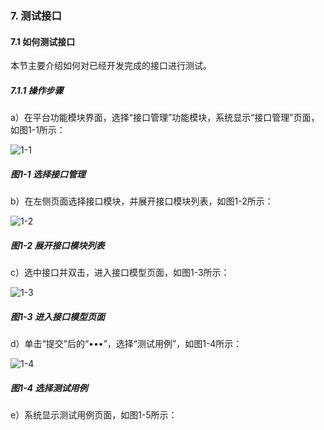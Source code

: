 ### 7. 测试接口

#### 7.1 如何测试接口

本节主要介绍如何对已经开发完成的接口进行测试。

##### 7.1.1 操作步骤

a）在平台功能模块界面，选择“接口管理”功能模块，系统显示“接口管理”页面，如图1-1所示：

![1-1](https://www.feisuanyz.com/fsimage/ks-image/ks_9-1_img.png)

##### 图1-1 选择接口管理

b）在左侧页面选择接口模块，并展开接口模块列表，如图1-2所示：

![1-2](https://www.feisuanyz.com/fsimage/ks-image/ks_9-2_img.png)

##### 图1-2 展开接口模块列表

c）选中接口并双击，进入接口模型页面，如图1-3所示：

![1-3](https://www.feisuanyz.com/fsimage/ks-image/ks_9-3_img.png)

##### 图1-3 进入接口模型页面

d）单击“提交”后的“•••”，选择“测试用例”，如图1-4所示：

![1-4](https://www.feisuanyz.com/fsimage/ks-image/ks_9-4_img.png)

##### 图1-4 选择测试用例

e）系统显示测试用例页面，如图1-5所示：
